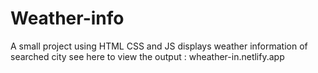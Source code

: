 # Weather-info
A small project using HTML CSS and JS displays weather information of searched city
see here to view the output : wheather-in.netlify.app
